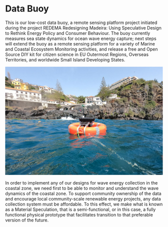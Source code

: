 # Data Buoy
 
This is our low-cost data buoy, a remote sensing platform project initiated during the project REDEMA Redesigning Madeira: Using Speculative Design to Rethink Energy Policy and Consumer Behaviour. The buoy currently measures sea state dynamics for ocean wave energy capture; next steps will extend the buoy as a remote sensing platform for a variety of Marine and Coastal Ecosystem Monitoring activities, and release a free and Open Source DIY kit for citizen science in EU Outermost Regions, Overseas Territories, and worldwide Small Island Developing States.

![](images/DataBuoy_Water.PNG)

In order to implement any of our designs for wave energy collection in the coastal zone, we need first to be able to monitor and understand the wave dynamics of the coastal zone. To support community ownership of the data and encourage local community-scale renewable energy projects, any data collection system must be affordable. To this effect, we make what is known as a Material Speculation, that is a semi-functional, or in this case, a fully functional physical prototype that facilitates transition to that preferable version of the future.
